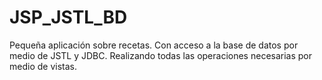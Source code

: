 # JSP_JSTL_BD
Pequeña aplicación sobre recetas. Con acceso a la base de datos por medio de JSTL y JDBC. Realizando todas las operaciones necesarias por medio de vistas.
